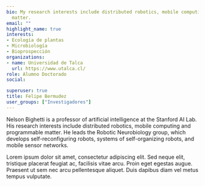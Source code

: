 ```yaml
---
bio: My research interests include distributed robotics, mobile computing and programmable
  matter.
email: ""
highlight_name: true
interests:
- Ecología de plantas
- Microbiología
- Bioprospección
organizations:
- name: Universidad de Talca
  url: https://www.utalca.cl/
role: Alumno Doctorado
social:

superuser: true
title: Felipe Bermudez
user_groups: ["Investigadores"]
---
```


Nelson Bighetti is a professor of artificial intelligence at the Stanford AI Lab. His research interests include distributed robotics, mobile computing and programmable matter. He leads the Robotic Neurobiology group, which develops self-reconfiguring robots, systems of self-organizing robots, and mobile sensor networks.

Lorem ipsum dolor sit amet, consectetur adipiscing elit. Sed neque elit, tristique placerat feugiat ac, facilisis vitae arcu. Proin eget egestas augue. Praesent ut sem nec arcu pellentesque aliquet. Duis dapibus diam vel metus tempus vulputate.
